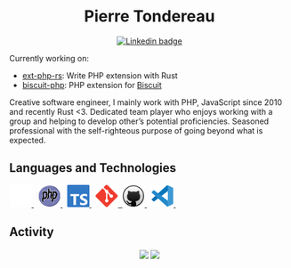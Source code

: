 <h1 align="center">Pierre Tondereau</h1>

<div id="badges" align="center">
  <a href="https://www.linkedin.com/in/ptondereau">
    <img
      src="https://img.shields.io/badge/LinkedIn-blue?style=for-the-badge&logo=linkedin&logoColor=white"
      alt="Linkedin badge"
    />
  </a>
</div>

Currently working on:
- [ext-php-rs](https://github.com/davidcole1340/ext-php-rs): Write PHP extension with Rust
- [biscuit-php](https://github.com/ptondereau/biscuit-php): PHP extension for [Biscuit](https://biscuitsec.org)

Creative software engineer, I mainly work with PHP, JavaScript since 2010 and recently Rust <3. 
Dedicated team player who enjoys working with a group and helping to develop other’s potential proficiencies. Seasoned professional with the self-righteous purpose of going beyond what is expected. 

## Languages and Technologies
<div>
  <a href="https://www.rust-lang.org/">
    <img
        src="img/rust.svg"
        title="Rust"
        alt="Rust Programming Language icon"
        width="40"
        height="40"
    />
  </a>&nbsp;
  <a href="https://www.php.net/">
    <img
      src="img/php.svg"
      title="PHP"
      alt="PHP icon"
      width="40"
      height="40"
    />
  </a>&nbsp;
  <a href="https://www.typescriptlang.org/">
    <img
      src="img/ts.svg"
      title="Typescript"
      alt="Typescript icon"
      width="40"
      height="40"
    />
  </a>&nbsp;
  <a href="https://git-scm.com/">
    <img
      src="img/git.svg"
      title="Git"
      alt="Git icon"
      width="40"
      height="40"
    />&nbsp;
  <a href="https://github.com/">
    <img
      src="img/github.svg"
      title="GitHub"
      alt="GitHub icon"
      width="40"
      height="40"
    />
  </a>&nbsp;
  <a href="https://code.visualstudio.com/">
    <img
      src="img/vscode.svg"
      title="VS Code"
      alt="VS Code icon"
      width="40"
      height="40"
    />
  </a>&nbsp;
</div>

## Activity
<p align="center">
    <img
    align="center"
    src="https://github-readme-stats.vercel.app/api/top-langs/?username=ptondereau&theme=codeSTACKr&title_color=57a5fd&hide=css,html"
  >
    <img align="center" src="https://github-readme-stats.vercel.app/api/top-langs/?username=ptondereau&layout=compact&theme=buefy" />
</p>
